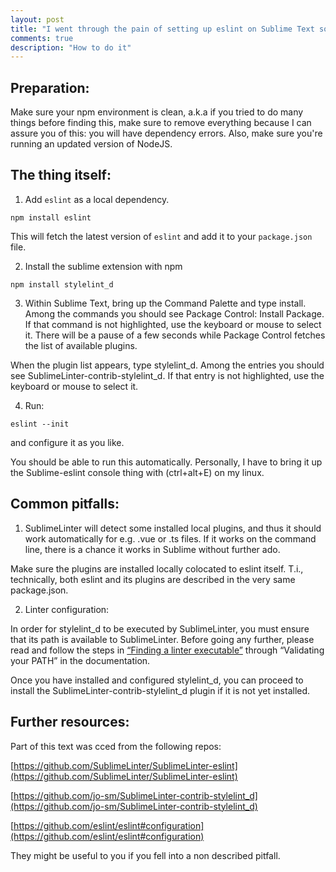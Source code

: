 ```yaml
---
layout: post
title: "I went through the pain of setting up eslint on Sublime Text so you don't have to"
comments: true
description: "How to do it"
---
```


## Preparation:

Make sure your npm environment is clean, a.k.a if you tried to do many things before finding this, make sure to remove everything because I can assure you of this: you will have dependency errors.
Also, make sure you're running an updated version of NodeJS.

## The thing itself:

1. Add `eslint` as a local dependency.

```
npm install eslint
```

This will fetch the latest version of `eslint` and add it to your `package.json` file.

2. Install the sublime extension with npm

```
npm install stylelint_d
```

3. Within Sublime Text, bring up the Command Palette and type install. Among the commands you should see Package Control: Install Package. If that command is not highlighted, use the keyboard or mouse to select it. There will be a pause of a few seconds while Package Control fetches the list of available plugins.

When the plugin list appears, type stylelint_d. Among the entries you should see SublimeLinter-contrib-stylelint_d. If that entry is not highlighted, use the keyboard or mouse to select it.

4. Run:

```
eslint --init
```

and configure it as you like.

You should be able to run this automatically. Personally, I have to bring it up the Sublime-eslint console thing with (ctrl+alt+E) on my linux.

## Common pitfalls:

1. SublimeLinter will detect some installed local plugins, and thus it should work automatically for e.g. .vue or .ts files. If it works on the command line, there is a chance it works in Sublime without further ado.

Make sure the plugins are installed locally colocated to eslint itself. T.i., technically, both eslint and its plugins are described in the very same package.json.

2. Linter configuration:

In order for stylelint_d to be executed by SublimeLinter, you must ensure that its path is available to SublimeLinter. Before going any further, please read and follow the steps in [“Finding a linter executable”](http://sublimelinter.readthedocs.org/en/latest/troubleshooting.html#finding-a-linter-executable) through “Validating your PATH” in the documentation.

Once you have installed and configured stylelint_d, you can proceed to install the SublimeLinter-contrib-stylelint_d plugin if it is not yet installed.

## Further resources:

Part of this text was cced from the following repos:

[https://github.com/SublimeLinter/SublimeLinter-eslint](https://github.com/SublimeLinter/SublimeLinter-eslint)

[https://github.com/jo-sm/SublimeLinter-contrib-stylelint_d](https://github.com/jo-sm/SublimeLinter-contrib-stylelint_d)

[https://github.com/eslint/eslint#configuration](https://github.com/eslint/eslint#configuration)

They might be useful to you if you fell into a non described pitfall.
